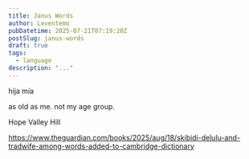 ```yaml
---
title: Janus Words
author: Leventemo
pubDatetime: 2025-07-21T07:19:20Z
postSlug: janus-words
draft: true
tags:
  - language
description: "..."
---
```


hija mía

as old as me. not my age group.

Hope Valley Hill

https://www.theguardian.com/books/2025/aug/18/skibidi-delulu-and-tradwife-among-words-added-to-cambridge-dictionary
